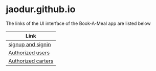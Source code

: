 # jaodur.github.io
The links of the UI interface of the Book-A-Meal app are listed below

|Link|
|---------|
|[signup and signin](https://jaodur.github.io/book-A-Meal%20ui/signin_signup.html)|
|[Authorized users](https://jaodur.github.io/book-A-Meal%20ui/auth_users.html)|
|[Authorized carters](https://jaodur.github.io/book-A-Meal%20ui/auth_caterer.html)|

